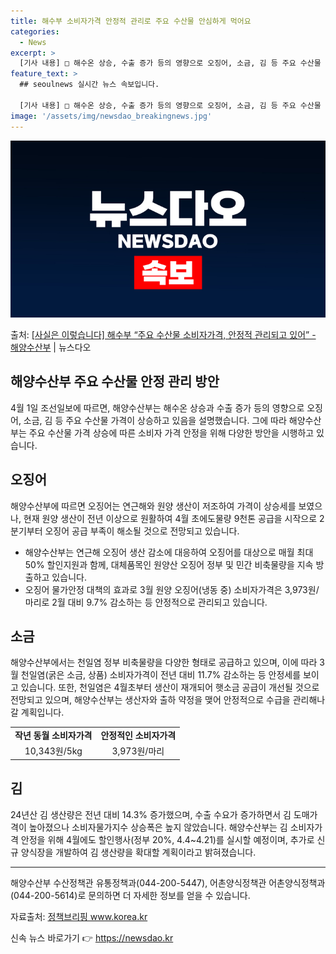 ```yaml
---
title: 해수부 소비자가격 안정적 관리로 주요 수산물 안심하게 먹어요
categories:
  - News
excerpt: >
  [기사 내용] □ 해수온 상승, 수출 증가 등의 영향으로 오징어, 소금, 김 등 주요 수산물 가격이 상승 […
feature_text: >
  ## seoulnews 실시간 뉴스 속보입니다.

  [기사 내용] □ 해수온 상승, 수출 증가 등의 영향으로 오징어, 소금, 김 등 주요 수산물 가격이 상승 […
image: '/assets/img/newsdao_breakingnews.jpg'
---
```


![뉴스다오 속보](/assets/img/newsdao_breakingnews.jpg)

<p>출처: <a href="https://newsdao.kr/3475" rel="dofollow">[사실은 이렇습니다] 해수부 “주요 수산물 소비자가격, 안정적 관리되고 있어” - 해양수산부</a> | 뉴스다오</p>

<h2 data-ke-size="size26">해양수산부 주요 수산물 안정 관리 방안</h2>
<p data-ke-size="size16">4월 1일 조선일보에 따르면, 해양수산부는 해수온 상승과 수출 증가 등의 영향으로 오징어, 소금, 김 등 주요 수산물 가격이 상승하고 있음을 설명했습니다. 그에 따라 해양수산부는 주요 수산물 가격 상승에 따른 소비자 가격 안정을 위해 다양한 방안을 시행하고 있습니다.</p>

<h2 data-ke-size="size26">오징어</h2>
<p data-ke-size="size16">해양수산부에 따르면 오징어는 연근해와 원양 생산이 저조하여 가격이 상승세를 보였으나, 현재 원양 생산이 전년 이상으로 원활하여 4월 초에도물량 9천톤 공급을 시작으로 2분기부터 오징어 공급 부족이 해소될 것으로 전망되고 있습니다.</p>

<ul>
  <li>해양수산부는 연근해 오징어 생산 감소에 대응하여 오징어를 대상으로 매월 최대 50% 할인지원과 함께, 대체품목인 원양산 오징어 정부 및 민간 비축물량을 지속 방출하고 있습니다.</li>
  <li>오징어 물가안정 대책의 효과로 3월 원양 오징어(냉동 중) 소비자가격은 3,973원/마리로 2월 대비 9.7% 감소하는 등 안정적으로 관리되고 있습니다.</li>
</ul>

<h2 data-ke-size="size26">소금</h2>
<p data-ke-size="size16">해양수산부에서는 천일염 정부 비축물량을 다양한 형태로 공급하고 있으며, 이에 따라 3월 천일염(굵은 소금, 상품) 소비자가격이 전년 대비 11.7% 감소하는 등 안정세를 보이고 있습니다. 또한, 천일염은 4월초부터 생산이 재개되어 햇소금 공급이 개선될 것으로 전망되고 있으며, 해양수산부는 생산자와 출하 약정을 맺어 안정적으로 수급을 관리해나갈 계획입니다.</p>

<table>
  <tr>
    <td style="text-align: center; height: 17px;"><b>작년 동월 소비자가격</b></td>
    <td style="text-align: center; height: 17px;"><b>안정적인 소비자가격</b></td>
  </tr>
  <tr>
    <td style="text-align: center; height: 17px;">10,343원/5kg</td>
    <td style="text-align: center; height: 17px;">3,973원/마리</td>
  </tr>
</table>

<h2 data-ke-size="size26">김</h2>
<p data-ke-size="size16">24년산 김 생산량은 전년 대비 14.3% 증가했으며, 수출 수요가 증가하면서 김 도매가격이 높아졌으나 소비자물가지수 상승폭은 높지 않았습니다. 해양수산부는 김 소비자가격 안정을 위해 4월에도 할인행사(정부 20%, 4.4~4.21)를 실시할 예정이며, 추가로 신규 양식장을 개발하여 김 생산량을 확대할 계획이라고 밝혀졌습니다.</p>

<hr>
<p data-ke-size="size16">해양수산부 수산정책관 유통정책과(044-200-5447), 어촌양식정책관 어촌양식정책과(044-200-5614)로 문의하면 더 자세한 정보를 얻을 수 있습니다.</p>
<p data-ke-size="size16">자료출처: <a href="https://newsdao.kr/3475">정책브리핑 www.korea.kr</a></p> 

신속 뉴스 바로가기 👉 <a href="https://newsdao.kr" rel="dofollow">https://newsdao.kr</a>


